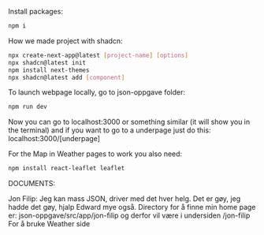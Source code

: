 Install packages: 

```bash
npm i
```

How we made project with shadcn:

```bash
npx create-next-app@latest [project-name] [options]
npx shadcn@latest init
npm install next-themes
npx shadcn@latest add [component]
```

To launch webpage locally, go to json-oppgave folder:
```bash
npm run dev
```
Now you can go to localhost:3000 or something similar (it will show you in the terminal) and if you want to go to a underpage just do this: localhost:3000/[underpage]

For the Map in Weather pages to work you also need:
```bash
npm install react-leaflet leaflet
```

DOCUMENTS:

Jon Filip:
Jeg kan mass JSON, driver med det hver helg. Det er gøy, jeg hadde det gøy, hjalp Edward mye også. Directory for å finne min home page er: json-oppgave/src/app/jon-filip og derfor vil være i undersiden /jon-filip
For å bruke Weather side

